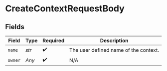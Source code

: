 # CreateContextRequestBody


## Fields

| Field                                 | Type                                  | Required                              | Description                           |
| ------------------------------------- | ------------------------------------- | ------------------------------------- | ------------------------------------- |
| `name`                                | *str*                                 | :heavy_check_mark:                    | The user defined name of the context. |
| `owner`                               | *Any*                                 | :heavy_check_mark:                    | N/A                                   |